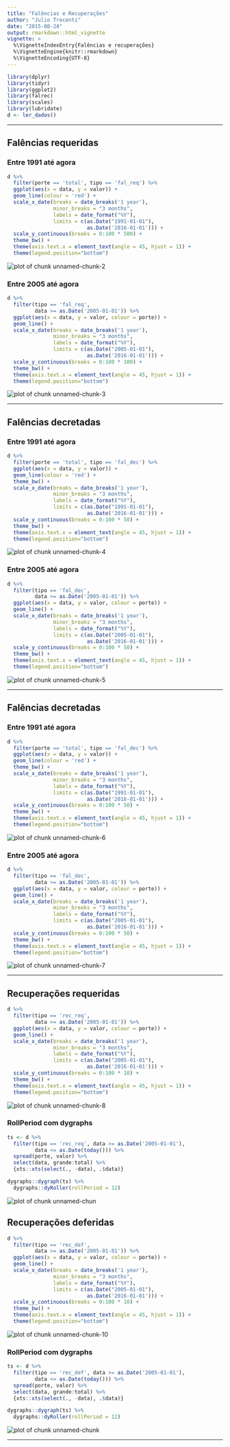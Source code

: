 ```yaml
---
title: "Falências e Recuperações"
author: "Julio Trecenti"
date: "2015-08-24"
output: rmarkdown::html_vignette
vignette: >
  %\VignetteIndexEntry{Falências e recuperações}
  %\VignetteEngine{knitr::rmarkdown}
  %\VignetteEncoding{UTF-8}
---
```



```r
library(dplyr)
library(tidyr)
library(ggplot2)
library(falrec)
library(scales)
library(lubridate)
d <- ler_dados()
```

-----

## Falências requeridas

### Entre 1991 até agora


```r
d %>%
  filter(porte == 'total', tipo == 'fal_req') %>%
  ggplot(aes(x = data, y = valor)) +
  geom_line(colour = 'red') +
  scale_x_date(breaks = date_breaks('1 year'), 
               minor_breaks = "3 months",
               labels = date_format("%Y"),
               limits = c(as.Date("1991-01-01"), 
                          as.Date('2016-01-01'))) +
  scale_y_continuous(breaks = 0:100 * 500) +
  theme_bw() +
  theme(axis.text.x = element_text(angle = 45, hjust = 1)) +
  theme(legend.position="bottom")
```

![plot of chunk unnamed-chunk-2](figure/unnamed-chunk-2-1.png) 

### Entre 2005 até agora


```r
d %>%
  filter(tipo == 'fal_req', 
         data >= as.Date('2005-01-01')) %>%
  ggplot(aes(x = data, y = valor, colour = porte)) +
  geom_line() +
  scale_x_date(breaks = date_breaks('1 year'), 
               minor_breaks = "3 months",
               labels = date_format("%Y"),
               limits = c(as.Date("2005-01-01"), 
                          as.Date('2016-01-01'))) +
  scale_y_continuous(breaks = 0:100 * 100) +
  theme_bw() +
  theme(axis.text.x = element_text(angle = 45, hjust = 1)) +
  theme(legend.position="bottom")
```

![plot of chunk unnamed-chunk-3](figure/unnamed-chunk-3-1.png) 

-----

## Falências decretadas

### Entre 1991 até agora


```r
d %>%
  filter(porte == 'total', tipo == 'fal_dec') %>%
  ggplot(aes(x = data, y = valor)) +
  geom_line(colour = 'red') +
  theme_bw() +
  scale_x_date(breaks = date_breaks('1 year'), 
               minor_breaks = "3 months",
               labels = date_format("%Y"),
               limits = c(as.Date("1991-01-01"), 
                          as.Date('2016-01-01'))) +
  scale_y_continuous(breaks = 0:100 * 50) +
  theme_bw() +
  theme(axis.text.x = element_text(angle = 45, hjust = 1)) +
  theme(legend.position="bottom")
```

![plot of chunk unnamed-chunk-4](figure/unnamed-chunk-4-1.png) 

### Entre 2005 até agora


```r
d %>%
  filter(tipo == 'fal_dec', 
         data >= as.Date('2005-01-01')) %>%
  ggplot(aes(x = data, y = valor, colour = porte)) +
  geom_line() +
  scale_x_date(breaks = date_breaks('1 year'), 
               minor_breaks = "3 months",
               labels = date_format("%Y"),
               limits = c(as.Date("2005-01-01"), 
                          as.Date('2016-01-01'))) +
  scale_y_continuous(breaks = 0:100 * 50) +
  theme_bw() +
  theme(axis.text.x = element_text(angle = 45, hjust = 1)) +
  theme(legend.position="bottom")
```

![plot of chunk unnamed-chunk-5](figure/unnamed-chunk-5-1.png) 

-----

## Falências decretadas

### Entre 1991 até agora


```r
d %>%
  filter(porte == 'total', tipo == 'fal_dec') %>%
  ggplot(aes(x = data, y = valor)) +
  geom_line(colour = 'red') +
  theme_bw() +
  scale_x_date(breaks = date_breaks('1 year'), 
               minor_breaks = "3 months",
               labels = date_format("%Y"),
               limits = c(as.Date("1991-01-01"), 
                          as.Date('2016-01-01'))) +
  scale_y_continuous(breaks = 0:100 * 50) +
  theme_bw() +
  theme(axis.text.x = element_text(angle = 45, hjust = 1)) +
  theme(legend.position="bottom")
```

![plot of chunk unnamed-chunk-6](figure/unnamed-chunk-6-1.png) 

### Entre 2005 até agora


```r
d %>%
  filter(tipo == 'fal_dec', 
         data >= as.Date('2005-01-01')) %>%
  ggplot(aes(x = data, y = valor, colour = porte)) +
  geom_line() +
  scale_x_date(breaks = date_breaks('1 year'), 
               minor_breaks = "3 months",
               labels = date_format("%Y"),
               limits = c(as.Date("2005-01-01"), 
                          as.Date('2016-01-01'))) +
  scale_y_continuous(breaks = 0:100 * 50) +
  theme_bw() +
  theme(axis.text.x = element_text(angle = 45, hjust = 1)) +
  theme(legend.position="bottom")
```

![plot of chunk unnamed-chunk-7](figure/unnamed-chunk-7-1.png) 

-----

## Recuperações requeridas


```r
d %>%
  filter(tipo == 'rec_req', 
         data >= as.Date('2005-01-01')) %>%
  ggplot(aes(x = data, y = valor, colour = porte)) +
  geom_line() +
  scale_x_date(breaks = date_breaks('1 year'), 
               minor_breaks = "3 months",
               labels = date_format("%Y"),
               limits = c(as.Date("2005-01-01"), 
                          as.Date('2016-01-01'))) +
  scale_y_continuous(breaks = 0:100 * 10) +
  theme_bw() +
  theme(axis.text.x = element_text(angle = 45, hjust = 1)) +
  theme(legend.position="bottom")
```

![plot of chunk unnamed-chunk-8](figure/unnamed-chunk-8-1.png) 

### RollPeriod com dygraphs


```r
ts <- d %>% 
  filter(tipo == 'rec_req', data >= as.Date('2005-01-01'),
         data <= as.Date(today())) %>%
  spread(porte, valor) %>%
  select(data, grande:total) %>%
  {xts::xts(select(., -data), .$data)}

dygraphs::dygraph(ts) %>%
  dygraphs::dyRoller(rollPeriod = 12)
```

![plot of chunk unnamed-chun](figure/dygraph-1.png) 

## Recuperações deferidas


```r
d %>%
  filter(tipo == 'rec_def', 
         data >= as.Date('2005-01-01')) %>%
  ggplot(aes(x = data, y = valor, colour = porte)) +
  geom_line() +
  scale_x_date(breaks = date_breaks('1 year'), 
               minor_breaks = "3 months",
               labels = date_format("%Y"),
               limits = c(as.Date("2005-01-01"), 
                          as.Date('2016-01-01'))) +
  scale_y_continuous(breaks = 0:100 * 10) +
  theme_bw() +
  theme(axis.text.x = element_text(angle = 45, hjust = 1)) +
  theme(legend.position="bottom")
```

![plot of chunk unnamed-chunk-10](figure/unnamed-chunk-10-1.png) 

### RollPeriod com dygraphs


```r
ts <- d %>% 
  filter(tipo == 'rec_def', data >= as.Date('2005-01-01'),
         data <= as.Date(today())) %>%
  spread(porte, valor) %>%
  select(data, grande:total) %>%
  {xts::xts(select(., -data), .$data)}

dygraphs::dygraph(ts) %>%
  dygraphs::dyRoller(rollPeriod = 12)
```

![plot of chunk unnamed-chunk](figure/dygraph-2.png) 

-----

